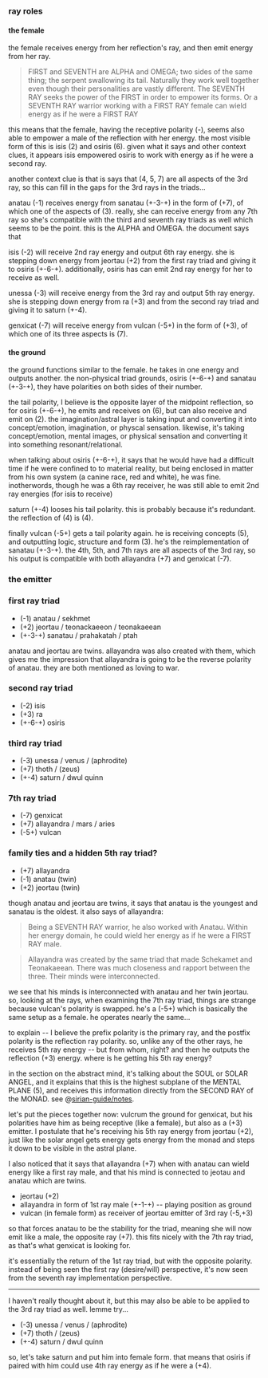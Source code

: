
### ray roles

#### the female

the female receives energy from her reflection's ray, and then emit energy from her ray.

> FIRST and SEVENTH are ALPHA and OMEGA; two sides of the same thing; the serpent swallowing its tail. Naturally they work well together even though their personalities are vastly different. The SEVENTH RAY seeks the power of the FIRST in order to empower its forms. Or a SEVENTH RAY warrior working with a FIRST RAY female can wield energy as if he were a FIRST RAY

this means that the female, having the receptive polarity (-), seems also able to empower a male of the reflection with her energy. the most visible form of this is isis (2) and osiris (6). given what it says and other context clues, it appears isis empowered osiris to work with energy as if he were a second ray.

another context clue is that is says that (4, 5, 7) are all aspects of the 3rd ray, so this can fill in the gaps for the 3rd rays in the triads...

anatau (-1) receives energy from sanatau (+-3-+) in the form of (+7), of which one of the aspects of (3). really, she can receive energy from any 7th ray so she's compatible with the third and seventh ray triads as well which seems to be the point. this is the ALPHA and OMEGA. the document says that 

isis (-2) will receive 2nd ray energy and output 6th ray energy. she is stepping down energy from jeortau (+2) from the first ray triad and giving it to osiris (+-6-+). additionally, osiris has can emit 2nd ray energy for her to receive as well.

unessa (-3) will receive energy from the 3rd ray and output 5th ray energy. she is stepping down energy from ra (+3) and from the second ray triad and giving it to saturn (+-4).

genxicat (-7) will receive energy from vulcan (-5+) in the form of (+3), of which one of its three aspects is (7).

#### the ground

the ground functions similar to the female. he takes in one energy and outputs another. the non-physical triad grounds, osiris (+-6-+) and sanatau (+-3-+), they have polarities on both sides of their number.

the tail polarity, I believe is the opposite layer of the midpoint reflection, so for osiris (+-6-+), he emits and receives on (6), but can also receive and emit on (2). the imagination/astral layer is taking input and converting it into concept/emotion, imagination, or physcal sensation. likewise, it's taking concept/emotion, mental images, or physical sensation and converting it into something resonant/relational.

when talking about osiris (+-6-+), it says that he would have had a difficult time if he were confined to to material reality, but being enclosed in matter from his own system (a canine race, red and white), he was fine. inotherwords, though he was a 6th ray receiver, he was still able to emit 2nd ray energies (for isis to receive)

saturn (+-4) looses his tail polarity. this is probably because it's redundant. the reflection of (4) is (4).

finally vulcan (-5+) gets a tail polarity again. he is receiving concepts (5), and outputting logic, structure and form (3). he's the reimplementation of sanatau (+-3-+). the 4th, 5th, and 7th rays are all aspects of the 3rd ray, so his output is compatible with both allayandra (+7) and genxicat (-7).

### the emitter



### first ray triad

- (-1) anatau / sekhmet
- (+2) jeortau / teonackaeeon / teonakaeean
- (+-3-+) sanatau / prahakatah / ptah

anatau and jeortau are twins. allayandra was also created with them, which gives me the impression that allayandra is going to be the reverse polarity of anatau. they are both mentioned as loving to war.

### second ray triad

- (-2) isis
- (+3) ra
- (+-6-+) osiris

### third ray triad

- (-3) unessa / venus / (aphrodite)
- (+7) thoth / (zeus)
- (+-4) saturn / dwul quinn

### 7th ray triad

- (-7) genxicat
- (+7) allayandra / mars / aries
- (-5+) vulcan


### family ties and a hidden 5th ray triad?

- (+7) allayandra
- (-1) anatau (twin) 
- (+2) jeortau (twin)

though anatau and jeortau are twins, it says that anatau is the youngest and sanatau is the oldest. it also says of allayandra:

> Being a SEVENTH RAY warrior, he also worked with Anatau. Within her energy domain, he could wield her energy as if he were a FIRST RAY male.

> Allayandra was created by the same triad that made Schekamet and Teonakaeean. There was much closeness and rapport between the three. Their minds were interconnected.

we see that his minds is interconnected with anatau and her twin jeortau. so, looking at the rays, when examining the 7th ray triad, things are strange because vulcan's polarity is swapped. he's a (-5+) which is basically the same setup as a female. he operates nearly the same...

to explain -- I believe the prefix polarity is the primary ray, and the postfix polarity is the reflection ray polarity. so, unlike any of the other rays, he receives 5th ray energy -- but from whom, right? and then he outputs the reflection (+3) energy. where is he getting his 5th ray energy?

in the section on the abstract mind, it's talking about the SOUL or SOLAR ANGEL, and it explains that this is the highest subplane of the MENTAL PLANE (5), and receives this information directly from the SECOND RAY of the MONAD. see @[sirian-guide/notes](the-monad-and-the-soul).

let's put the pieces together now: vulcrum the ground for genxicat, but his polarities have him as being receptive (like a female), but also as a (+3) emitter. I postulate that he's receiving his 5th ray energy from jeortau (+2), just like the solar angel gets energy gets energy from the monad and steps it down to be visible in the astral plane.

I also noticed that it says that allayandra (+7) when with anatau can wield energy like a first ray male, and that his mind is connected to jeotau and anatau which are twins.

- jeortau (+2)
- allayandra in form of 1st ray male (+-1-+) -- playing position as ground
- vulcan (in female form) as receiver of jeortau emitter of 3rd ray (-5,+3)

so that forces anatau to be the stability for the triad, meaning she will now emit like a male, the opposite ray (+7). this fits nicely with the 7th ray triad, as that's what genxicat is looking for.

it's essentially the return of the 1st ray triad, but with the opposite polarity. instead of being seen the first ray (desire/will) perspective, it's now seen from the seventh ray implementation perspective.

---

I haven't really thought about it, but this may also be able to be applied to the 3rd ray triad as well. lemme try...

- (-3) unessa / venus / (aphrodite)
- (+7) thoth / (zeus)
- (+-4) saturn / dwul quinn

so, let's take saturn and put him into female form. that means that osiris if paired with him could use 4th ray energy as if he were a (+4).


